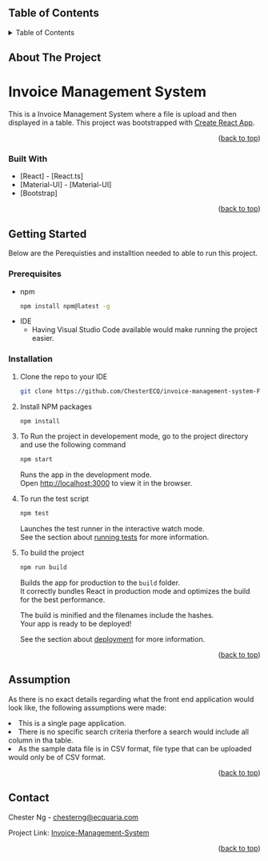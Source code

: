 <a name="readme-top"></a>
<!-- TABLE OF CONTENTS -->
## Table of Contents
<details>
  <summary>Table of Contents</summary>
  <ol>
    <li>
      <a href="#about-the-project">About The Project</a>
      <ul>
        <li><a href="#built-with">Built With</a></li>
      </ul>
    </li>
    <li>
      <a href="#getting-started">Getting Started</a>
      <ul>
        <li><a href="#prerequisites">Prerequisites</a></li>
        <li><a href="#installation">Installation</a></li>
      </ul>
    </li>
    <li><a href="#contact">Assumptions</a></li>
    <li><a href="#contact">Contact</a></li>
  </ol>
</details>

<!-- ABOUT THE PROJECT -->
## About The Project

<h1>Invoice Management System</h1>

This is a Invoice Management System where a file is upload and then displayed in a table. This project was bootstrapped with [Create React App](https://github.com/facebook/create-react-app).

<p align="right">(<a href="#readme-top">back to top</a>)</p>

### Built With

* [React] - [React.ts]
* [Material-UI] - [Material-UI]
* [Bootstrap]

<p align="right">(<a href="#readme-top">back to top</a>)</p>

<!-- GETTING STARTED -->
## Getting Started

Below are the Perequisties and installtion needed to able to run this project.

### Prerequisites

* npm
  ```sh
  npm install npm@latest -g
  ```
* IDE
  - Having Visual Studio Code available would make running the project easier.
    

### Installation

1. Clone the repo to your IDE
   ```sh
   git clone https://github.com/ChesterECQ/invoice-management-system-FE.git
   ```
2. Install NPM packages
   ```sh
   npm install
   ```
3. To Run the project in developement mode, go to the project directory and use the following command
   ```sh
   npm start
   ```
   Runs the app in the development mode.\
   Open [http://localhost:3000](http://localhost:3000) to view it in the browser.

4. To run the test script 
   ```sh
   npm test
   ```

    Launches the test runner in the interactive watch mode.\
    See the section about [running tests](https://facebook.github.io/create-react-app/docs/running-tests) for more information.

5. To build the project 
   ```sh
   npm run build
   ```
   Builds the app for production to the `build` folder.\
    It correctly bundles React in production mode and optimizes the build for the best performance.

    The build is minified and the filenames include the hashes.\
    Your app is ready to be deployed!

    See the section about [deployment](https://facebook.github.io/create-react-app/docs/deployment) for more information.

<p align="right">(<a href="#readme-top">back to top</a>)</p>

<!-- Assumption -->
## Assumption
<p>
    As there is no exact details regarding what the front end application would look like, the following assumptions were made:
        <li>This is a single page application.</li>
        <li>There is no specific search criteria therfore a search would include all column in tha table.</li>
        <li>As the sample data file is in CSV format, file type that can be uploaded would only be of CSV format.</li>
</p>

<p align="right">(<a href="#readme-top">back to top</a>)</p>

<!-- CONTACT -->
## Contact

Chester Ng - chesterng@ecquaria.com

Project Link: [Invoice-Management-System](https://github.com/ChesterECQ/invoice-management-system-FE.git)

<p align="right">(<a href="#readme-top">back to top</a>)</p>






































